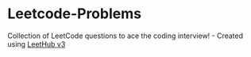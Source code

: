 # Leetcode-Problems
Collection of LeetCode questions to ace the coding interview! - Created using [LeetHub v3](https://github.com/raphaelheinz/LeetHub-3.0)
